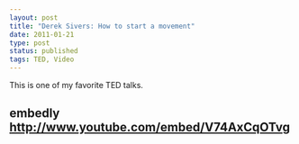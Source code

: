 ```yaml
---
layout: post
title: "Derek Sivers: How to start a movement"
date: 2011-01-21
type: post
status: published
tags: TED, Video
---
```



This is one of my favorite TED talks.

## embedly http://www.youtube.com/embed/V74AxCqOTvg ##
